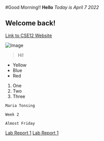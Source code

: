#Good Morning!!
**Hello**
*Today is April 7 2022*
## Welcome back!
[Link to CSE12 Website](https://sites.google.com/eng.ucsd.edu/cse-15l-spring-2022/home)

![Image](https://storage.googleapis.com/support-forums-api/attachment/thread-144001948-14294280532848992450.jpg)
> Hi!
* Yellow
* Blue
* Red
1. One
2. Two
3. Three

`Maria Tonsing`
```
Week 2
```

`Almost Friday`

[Lab Report 1](lab-report-1-week-2.html)
[Lab Report 1](https://mtonsing.github.io/cse15l-lab-reports/lab-report-1-week-2.html)
